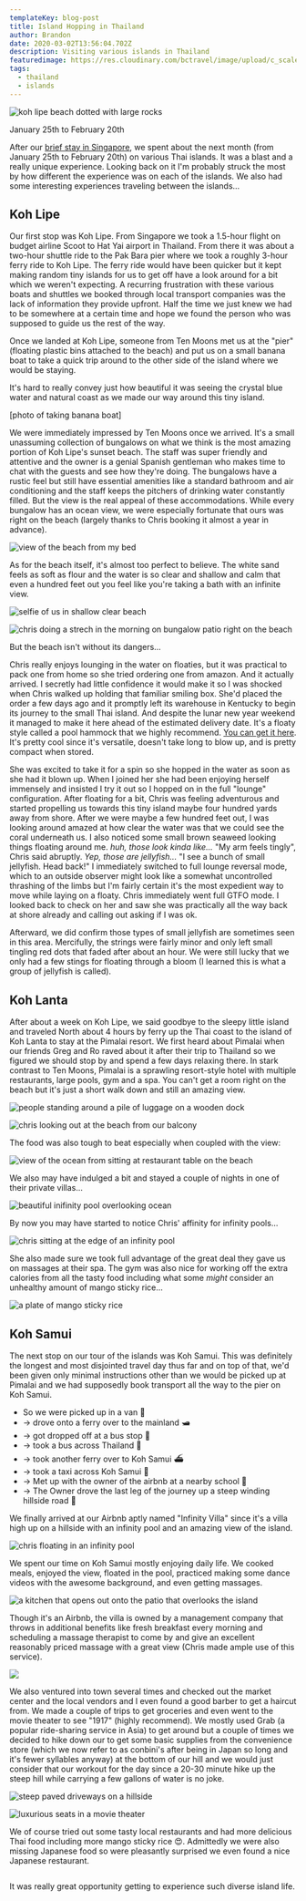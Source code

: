 ```yaml
---
templateKey: blog-post
title: Island Hopping in Thailand
author: Brandon
date: 2020-03-02T13:56:04.702Z
description: Visiting various islands in Thailand
featuredimage: https://res.cloudinary.com/bctravel/image/upload/c_scale,f_auto,q_auto,w_1080/v1601581257/thailand/IMG_3493_o9rz6b.jpg
tags:
  - thailand
  - islands
---
```

![koh lipe beach dotted with large rocks](https://res.cloudinary.com/bctravel/image/upload/c_scale,f_auto,q_auto,w_1080/v1601581257/thailand/IMG_3493_o9rz6b.jpg "Koh Lipe beach")

January 25th to February 20th

After our [brief stay in Singapore](https://www.brandonandchris.com/blog/2020-01-25-airports-and-boracay/), we spent about the next month (from January 25th to February 20th) on various Thai islands. It was a blast and a really unique experience. Looking back on it I'm probably struck the most by how different the experience was on each of the islands. We also had some interesting experiences traveling between the islands...

## Koh Lipe

Our first stop was Koh Lipe. From Singapore we took a 1.5-hour flight on budget airline Scoot to Hat Yai airport in Thailand. From there it was about a two-hour shuttle ride to the Pak Bara pier where we took a roughly 3-hour ferry ride to Koh Lipe. The ferry ride would have been quicker but it kept making random tiny islands for us to get off have a look around for a bit which we weren't expecting. A recurring frustration with these various boats and shuttles we booked through local transport companies was the lack of information they provide upfront. Half the time we just knew we had to be somewhere at a certain time and hope we found the person who was supposed to guide us the rest of the way.

Once we landed at Koh Lipe, someone from Ten Moons met us at the "pier" (floating plastic bins attached to the beach) and put us on a small banana boat to take a quick trip around to the other side of the island where we would be staying.

It's hard to really convey just how beautiful it was seeing the crystal blue water and natural coast as we made our way around this tiny island.

\[photo of taking banana boat]

We were immediately impressed by Ten Moons once we arrived. It's a small unassuming collection of bungalows on what we think is the most amazing portion of Koh Lipe's sunset beach. The staff was super friendly and attentive and the owner is a genial Spanish gentleman who makes time to chat with the guests and see how they're doing.
The bungalows have a rustic feel but still have essential amenities like a standard bathroom and air conditioning and the staff keeps the pitchers of drinking water constantly filled.
But the view is the real appeal of these accommodations. While every bungalow has an ocean view, we were especially fortunate that ours was right on the beach (largely thanks to Chris booking it almost a year in advance).

![view of the beach from my bed](https://res.cloudinary.com/bctravel/image/upload/c_scale,f_auto,q_auto,w_1080/v1601580582/thailand/IMG_20200125_152422_ucidgf.jpg "I could get used to waking up to this")

As for the beach itself, it's almost too perfect to believe. The white sand feels as soft as flour and the water is so clear and shallow and calm that even a hundred feet out you feel like you're taking a bath with an infinite view.

![selfie of us in shallow clear beach](https://res.cloudinary.com/bctravel/image/upload/c_scale,f_auto,q_auto,w_1080/v1601580832/thailand/MVIMG_20200130_143502_b5sdye.jpg "Amazing crystal clear water with soft white sand")

![chris doing a strech in the morning on bungalow patio right on the beach](https://res.cloudinary.com/bctravel/image/upload/c_scale,f_auto,q_auto,w_1080/v1601580596/thailand/IMG_20200126_084038_rxoci0.jpg "Morning yoga on our little patio")

But the beach isn't without its dangers...

Chris really enjoys lounging in the water on floaties, but it was practical to pack one from home so she tried ordering one from amazon. And it actually arrived. I secretly had little confidence it would make it so I was shocked when Chris walked up holding that familiar smiling box. She'd placed the order a few days ago and it promptly left its warehouse in Kentucky to begin its journey to the small Thai island. And despite the lunar new year weekend it managed to make it here ahead of the estimated delivery date. It's a floaty style called a pool hammock that we highly recommend. [You can get it here](https://amzn.to/2t7cgHH). It's pretty cool since it's versatile, doesn't take long to blow up, and is pretty compact when stored.

She was excited to take it for a spin so she hopped in the water as soon as she had it blown up. When I joined her she had been enjoying herself immensely and insisted I try it out so I hopped on in the full "lounge" configuration. After floating for a bit, Chris was feeling adventurous and started propelling us towards this tiny island maybe four hundred yards away from shore. 
After we were maybe a few hundred feet out, I was looking around amazed at how clear the water was that we could see the coral underneath us.
I also noticed some small brown seaweed looking things floating around me. *huh, those look kinda like...*
"My arm feels tingly", Chris said abruptly.
*Yep, those are jellyfish...*
"I see a bunch of small jellyfish. Head back!"
I immediately switched to full lounge reversal mode, which to an outside observer might look like a somewhat uncontrolled thrashing of the limbs but I'm fairly certain it's the most expedient way to move while laying on a floaty.
Chris immediately went full GTFO mode. I looked back to check on her and saw she was practically all the way back at shore already and calling out asking if I was ok.

Afterward, we did confirm those types of small jellyfish are sometimes seen in this area. Mercifully, the strings were fairly minor and only left small tingling red dots that faded after about an hour. We were still lucky that we only had a few stings for floating through a bloom (I learned this is what a group of jellyfish is called).

## Koh Lanta

After about a week on Koh Lipe, we said goodbye to the sleepy little island and traveled North about 4 hours by ferry up the Thai coast to the island of Koh Lanta to stay at the Pimalai resort. We first heard about Pimalai when our friends Greg and Ro raved about it after their trip to Thailand so we figured we should stop by and spend a few days relaxing there. In stark contrast to Ten Moons, Pimalai is a sprawling resort-style hotel with multiple restaurants, large pools, gym and a spa. You can't get a room right on the beach but it's just a short walk down and still an amazing view.

![people standing around a pile of luggage on a wooden dock](https://res.cloudinary.com/bctravel/image/upload/c_scale,f_auto,q_auto,w_1080/v1601581117/thailand/MVIMG_20200131_121352_mzo2yq.jpg "This was \\\"baggage claim\\\" when we got off the boat on Koh Lanta")

![chris looking out at the beach from our balcony](https://res.cloudinary.com/bctravel/image/upload/c_scale,f_auto,q_auto,w_1080/v1601580351/thailand/IMG_20200131_131719_wkemzz.jpg "A beautiful view of the beach")

The food was also tough to beat especially when coupled with the view:

![view of the ocean from sitting at restaurant table on the beach](https://res.cloudinary.com/bctravel/image/upload/c_scale,f_auto,q_auto,w_1080/v1601580379/thailand/IMG_20200131_141525_idmftw.jpg "Eating at the beach side restaurant")

We also may have indulged a bit and stayed a couple of nights in one of their private villas...

![beautiful inifinity pool overlooking ocean](https://res.cloudinary.com/bctravel/image/upload/c_scale,f_auto,q_auto,w_1080/v1601580237/thailand/EFFECTS_brjj5k.jpg "Beautiful view from infinity pool in Pimalai's villas")

By now you may have started to notice Chris' affinity for infinity pools...

![chris sitting at the edge of an infinity pool](https://res.cloudinary.com/bctravel/image/upload/c_scale,f_auto,q_auto,w_1080/v1601580871/thailand/MVIMG_20200201_133301_wv49l8.jpg "The large pool at Pimalai")

She also made sure we took full advantage of the great deal they gave us on massages at their spa. The gym was also nice for working off the extra calories from all the tasty food including what some *might* consider an unhealthy amount of mango sticky rice...

![a plate of mango sticky rice](https://res.cloudinary.com/bctravel/image/upload/c_scale,f_auto,q_auto,w_1080/v1602411778/thailand/IMG_3531_y1wzg4.jpg "We cannot seem to get enough mango sticky rice")

## Koh Samui

The next stop on our tour of the islands was Koh Samui. This was definitely the longest and most disjointed travel day thus far and on top of that, we'd been given only minimal instructions other than we would be picked up at Pimalai and we had supposedly book transport all the way to the pier on Koh Samui.

* So we were picked up in a van 🚐
* \-> drove onto a ferry over to the mainland 🛥️
* \-> got dropped off at a bus stop 🚏
* \-> took a bus across Thailand 🚌
* \-> took another ferry over to Koh Samui ⛴️
* \-> took a taxi across Koh Samui 🚕
* \-> Met up with the owner of the airbnb at a nearby school 🚗
* \-> The Owner drove the last leg of the journey up a steep winding hillside road 🗻

We finally arrived at our Airbnb aptly named "Infinity Villa" since it's a villa high up on a hillside with an infinity pool and an amazing view of the island.

![chris floating in an infinity pool](https://res.cloudinary.com/bctravel/image/upload/c_scale,f_auto,q_auto,w_1080/v1601580862/thailand/IMG_20200217_124011_oyz2iv.jpg "Chris enjoying her floatie in the airbnb infinity pool")

We spent our time on Koh Samui mostly enjoying daily life. We cooked meals, enjoyed the view, floated in the pool, practiced making some dance videos with the awesome background, and even getting massages.

![a kitchen that opens out onto the patio that overlooks the island](https://res.cloudinary.com/bctravel/image/upload/c_scale,f_auto,q_auto,w_1080/v1601580214/thailand/IMG_3856_ai0kdp.jpg "Not a bad view to have while cooking")

Though it's an Airbnb, the villa is owned by a management company that throws in additional benefits like fresh breakfast every morning and scheduling a massage therapist to come by and give an excellent reasonably priced massage with a great view (Chris made ample use of this service).

![](https://res.cloudinary.com/bctravel/image/upload/c_scale,f_auto,q_auto,w_1080/v1601580036/thailand/6B494A27-5676-4ECD-AC69-C70FCA7FEE82_zyjqh8.jpg)

We also ventured into town several times and checked out the market center and the local vendors and I even found a good barber to get a haircut from. We made a couple of trips to get groceries and even went to the movie theater to see "1917" (highly recommend). We mostly used Grab (a popular ride-sharing service in Asia) to get around but a couple of times we decided to hike down our to get some basic supplies from the convenience store (which we now refer to as conbini's after being in Japan so long and it's fewer syllables anyway) at the bottom of our hill and we would just consider that our workout for the day since a 20-30 minute hike up the steep hill while carrying a few gallons of water is no joke.

![steep paved driveways on a hillside](https://res.cloudinary.com/bctravel/image/upload/c_scale,f_auto,q_auto,w_1080/v1602513883/thailand/IMG_3833-COLLAGE_bhjlt4.jpg "The steep \"driveway\" up to our airbnb — it was about the same grade most of the way down")

![luxurious seats in a movie theater](https://res.cloudinary.com/bctravel/image/upload/c_scale,f_auto,q_auto,w_1080/v1602513718/thailand/IMG_3941_htl5am.jpg "Even on a small island you can find fancy theater seats in Thailand")

We of course tried out some tasty local restaurants and had more delicious Thai food including more mango sticky rice 😍. Admittedly we were also missing Japanese food so were pleasantly surprised we even found a nice Japanese restaurant.

![]()

It was really great opportunity getting to experience such diverse island life.